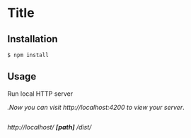# Title



## Installation

```$ npm install```


## Usage

Run local HTTP server

<em>.Now you can visit http://localhost:4200 to view your server</em>.
```
```
*http://localhost/ **[path]** /dist/*
